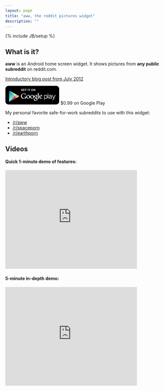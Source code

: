 ```yaml
---
layout: page
title: "aww, the reddit pictures widget"
description: ""
---
```

{% include JB/setup %}

## What is it?

**aww** is an Android home screen widget. It shows pictures from **any public subreddit** on reddit.com.

[Introductory blog post from July 2012](http://android.andrewshu.com/2012/07/aww-reddit-pictures-widget.html)

[![google play](/assets/images/get_it_on_play_logo_large.png)](http://play.google.com/store/apps/details?id=com.andrewshu.android.redditaww)
$0.99 on Google Play

My personal favorite safe-for-work subreddits to use with this widget:
* [/r/aww](http://www.reddit.com/r/aww)
* [/r/spaceporn](http://www.reddit.com/r/spaceporn)
* [/r/earthporn](http://www.reddit.com/r/earthporn)

## Videos

#### Quick 1-minute demo of features:

<iframe width="420" height="315" src="http://www.youtube.com/embed/-i555QyiCHU" frameborder="0" allowfullscreen="allowfullscreen">vid1</iframe>

#### 5-minute in-depth demo:

<iframe width="420" height="315" src="http://www.youtube.com/embed/q-vsEJo08o4" frameborder="0" allowfullscreen="allowfullscreen">vid2</iframe>

